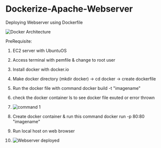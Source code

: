 # Dockerize-Apache-Webserver
Deploying Webserver using Dockerfile 

![Docker Architecture](https://github.com/VardhanLearn/Dockerize-Apache-webserver/assets/87961252/b1319a2f-9584-4fcd-95fb-5ab2699c7217)

PreRequisite:

1. EC2 server with UbuntuOS
2. Access terminal with pemfile & change to root user
3. Install docker with docker.io
4. Make docker directory (mkdir docker) -> cd docker -> create dockerfile
5. Run the docker file with command docker build -t "imagename"
6. check the docker container ls to see docker file exuted or error thrown
7. ![command 1](https://github.com/VardhanLearn/Dockerize-Apache-webserver/assets/87961252/12bd65fa-0cf8-47a7-8a1d-02d7bc518f45)

8. Create docker container & run this command docker run -p 80:80 "imagename"
9. Run local host on web browser
10. ![Webserver deployed](https://github.com/VardhanLearn/Dockerize-Apache-webserver/assets/87961252/c1b97fe9-3858-48ce-88cf-8d45de1b6641)

  
